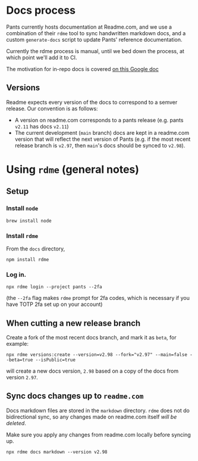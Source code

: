 # Docs process

Pants currently hosts documentation at Readme.com, and we use a combination of their `rdme` tool to sync handwritten markdown docs, and a custom `generate-docs` script to update Pants' reference documentation.

Currently the rdme process is manual, until we bed down the process, at which point we'll add it to CI.

The motivation for in-repo docs is covered [on this Google doc](https://docs.google.com/document/d/1bZE8PlF9oRzcPQz4-JUFr5vfD0LFHH4V3Nj2k221CFM/view)

## Versions

Readme expects every version of the docs to correspond to a semver release. Our convention is as follows:

* A version on readme.com corresponds to a pants release (e.g. pants `v2.11` has docs `v2.11`)
* The current development (`main` branch) docs are kept in a readme.com version that will reflect the next version of Pants (e.g. if the most recent release branch is `v2.97`, then `main`'s docs should be synced to `v2.98`).


# Using `rdme` (general notes)

## Setup

### Install `node`

```
brew install node
```

### Install `rdme`

From the `docs` directory,

```
npm install rdme
```

### Log in.

```
npx rdme login --project pants --2fa
```

(the `--2fa` flag makes `rdme` prompt for 2fa codes, which is necessary if you have TOTP 2fa set up on your account)


## When cutting a new release branch

Create a fork of the most recent docs branch, and mark it as `beta`, for example:

```
npx rdme versions:create --version=v2.98 --fork="v2.97" --main=false --beta=true --isPublic=true
```

will create a new docs version, `2.98` based on a copy of the docs from version `2.97`. 


## Sync docs changes up to `readme.com`

Docs markdown files are stored in the `markdown` directory. `rdme` does not do bidirectional sync, so any changes made on readme.com itself _will be deleted_.

Make sure you apply any changes from readme.com locally before syncing up.

```
npx rdme docs markdown --version v2.98
```

